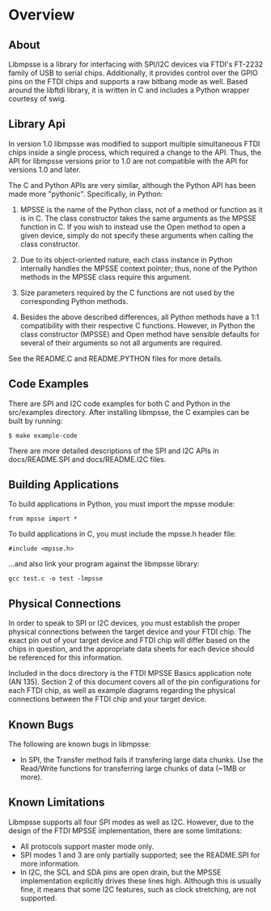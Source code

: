 Overview
========

About
-----

Libmpsse is a library for interfacing with SPI/I2C devices via FTDI's FT-2232 family of USB to serial
chips. Additionally, it provides control over the GPIO pins on the FTDI chips and supports a raw
bitbang mode as well. Based around the libftdi library, it is written in C and includes a Python wrapper
courtesy of swig.

Library Api
-----

In version 1.0 libmpsse was modified to support multiple simultaneous FTDI chips inside a single process,
which required a change to the API. Thus, the API for libmpsse versions prior to 1.0 are not compatible with
the API for versions 1.0 and later.

The C and Python APIs are very similar, although the Python API has been made more "pythonic". Specifically,
in Python:

1) MPSSE is the name of the Python class, not of a method or function as it is in C. The class
   constructor takes the same arguments as the MPSSE function in C. If you wish to instead use
   the Open method to open a given device, simply do not specify these arguments when calling
   the class constructor.

2) Due to its object-oriented nature, each class instance in Python internally handles the MPSSE
   context pointer; thus, none of the Python methods in the MPSSE class require this argument.

3) Size parameters required by the C functions are not used by the corresponding Python methods.

4) Besides the above described differences, all Python methods have a 1:1 compatibility with their
   respective C functions. However, in Python the class constructor (MPSSE) and Open method have
   sensible defaults for several of their arguments so not all arguments are required.

See the README.C and README.PYTHON files for more details.

Code Examples
-----

There are SPI and I2C code examples for both C and Python in the src/examples directory. After installing
libmpsse, the C examples can be built by running:

	$ make example-code

There are more detailed descriptions of the SPI and I2C APIs in docs/README.SPI and docs/README.I2C files.

Building Applications
-----

To build applications in Python, you must import the mpsse module:

	from mpsse import *

To build applications in C, you must include the mpsse.h header file:

	#include <mpsse.h>

...and also link your program against the libmpsse library:

	gcc test.c -o test -lmpsse

Physical Connections
-----

In order to speak to SPI or I2C devices, you must establish the proper physical connections between the target
device and your FTDI chip. The exact pin out of your target device and FTDI chip will differ based on the chips
in question, and the appropriate data sheets for each device should be referenced for this information.

Included in the docs directory is the FTDI MPSSE Basics application note (AN 135). Section 2 of this document
covers all of the pin configurations for each FTDI chip, as well as example diagrams regarding the physical
connections between the FTDI chip and your target device.

Known Bugs
-----

The following are known bugs in libmpsse:

- In SPI, the Transfer method fails if transfering large data chunks. Use the Read/Write functions
  for transferring large chunks of data (~1MB or more).

Known Limitations
-----

Libmpsse supports all four SPI modes as well as I2C. However, due to the design of the FTDI MPSSE implementation,
there are some limitations:

- All protocols support master mode only.
- SPI modes 1 and 3 are only partially supported; see the README.SPI for more information.
- In I2C, the SCL and SDA pins are open drain, but the MPSSE implementation explicitly drives these lines high.
  Although this is usually fine, it means that some I2C features, such as clock stretching, are not supported.

